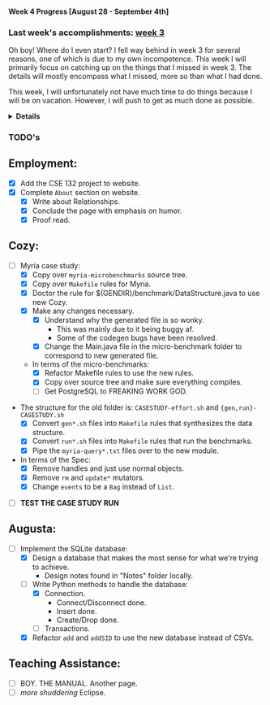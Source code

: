 #### Week 4 Progress [August 28 - September 4th]
### Last week's accomplishments: [week 3](week3.md)
Oh boy! Where do I even start? I fell way behind in week 3 for several reasons,
one of which is due to my own incompetence. This week I will primarily focus on
catching up on the things that I missed in week 3. The details will mostly
encompass what I missed, more so than what I had done.

This week, I will unfortunately not have much time to do things because I will
be on vacation. However, I will push to get as much done as possible.
<details><summary><b>Details</b></summary>

## Cozy
- Emailed Calvin about how to proceed for Myria case study.
- Wrote the spec file and now I only have to make several tweaks to it.
- Now I will have to make the submodule and port the scripts over.
- I asked Calvin about how to handle splitting up my work better and got some
really good advice. Will try to do that.

## Augusta
- I have decided to use SQLite for storing the user data. Frankly I don't know
why I thought I could do it with just CSVs alone. I have made many mistakes
as a man.
- Added `addSID` and updated the README for Augusta.
- Need to get started on the testing framework.

## Employment
- I actually haven't even got here.

## Teaching Assistance:
- I only did a little of reading on the manual page.
</details>

### TODO's
## Employment:
- [x] Add the CSE 132 project to website.
- [x] Complete `About` section on website.
    - [x] Write about Relationships.
    - [x] Conclude the page with emphasis on humor.
    - [x] Proof read.

## Cozy:
- [ ] Myria case study:
    - [x] Copy over `myria-microbenchmarks` source tree.
    - [x] Copy over `Makefile` rules for Myria.
    - [x] Doctor the rule for $(GENDIR)/benchmark/DataStructure.java to use
    new Cozy.
    - [x] Make any changes necessary.
        - [x] Understand why the generated file is so wonky.
            - This was mainly due to it being buggy af.
            - Some of the codegen bugs have been resolved.
        - [x] Change the Main.java file in the micro-benchmark folder to
        correspond to new generated file.
    - In terms of the micro-benchmarks:
        - [x] Refactor Makefile rules to use the new rules.
        - [x] Copy over source tree and make sure everything compiles.
        - [ ] Get PostgreSQL to FREAKING WORK GOD.
- The structure for the old folder is: `CASESTUDY-effort.sh` and
`{gen,run}-CASESTUDY.sh`
    - [x] Convert `gen*.sh` files into `Makefile` rules that synthesizes the
    data structure.
    - [x] Convert `run*.sh` files into `Makefile` rules that run the
    benchmarks.
    - [x] Pipe the `myria-query*.txt` files over to the new module.
- In terms of the Spec:
    - [x] Remove handles and just use normal objects.
    - [x] Remove `rm` and `update*` mutators.
    - [x] Change `events` to be a `Bag` instead of `List`.
- [ ] **TEST THE CASE STUDY RUN**

## Augusta:
- [ ] Implement the SQLite database:
    - [x] Design a database that makes the most sense for what we're trying to
    achieve.
        - Design notes found in "Notes" folder locally.
    - [ ] Write Python methods to handle the database:
        - [x] Connection.
            - Connect/Disconnect done.
            - Insert done.
            - Create/Drop done.
        - [ ] Transactions.
    - [x] Refactor `add` and `addSID` to use the new database instead of CSVs.

## Teaching Assistance:
- [ ] BOY. THE MANUAL. Another page.
- [ ] _more shuddering_ Eclipse.
